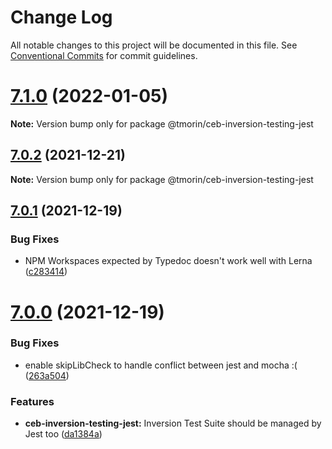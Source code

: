 # Change Log

All notable changes to this project will be documented in this file.
See [Conventional Commits](https://conventionalcommits.org) for commit guidelines.

# [7.1.0](https://github.com/tmorin/ceb/compare/v7.0.2...v7.1.0) (2022-01-05)

**Note:** Version bump only for package @tmorin/ceb-inversion-testing-jest





## [7.0.2](https://github.com/tmorin/ceb/compare/v7.0.1...v7.0.2) (2021-12-21)

**Note:** Version bump only for package @tmorin/ceb-inversion-testing-jest





## [7.0.1](https://github.com/tmorin/ceb/compare/v7.0.0...v7.0.1) (2021-12-19)


### Bug Fixes

* NPM Workspaces expected by Typedoc doesn't work well with Lerna ([c283414](https://github.com/tmorin/ceb/commit/c283414cf776d997c3422d8a39028c80f33708ab))





# [7.0.0](https://github.com/tmorin/ceb/compare/v6.1.0...v7.0.0) (2021-12-19)


### Bug Fixes

* enable skipLibCheck to handle conflict between jest and mocha :( ([263a504](https://github.com/tmorin/ceb/commit/263a5043babbd8d8c9b77f223cea1fc33d79cb02))


### Features

* **ceb-inversion-testing-jest:** Inversion Test Suite should be managed by Jest too ([da1384a](https://github.com/tmorin/ceb/commit/da1384af3818d4c1453d847fbc7c78401258dda6))
